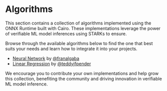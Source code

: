 # Algorithms

This section contains a collection of algorithms implemented using the ONNX Runtime built with Cairo. These implementations leverage the power of verifiable ML model inferences using STARKs to ensure.

Browse through the available algorithms below to find the one that best suits your needs and learn how to integrate it into your projects.

* [Neural Network](https://github.com/franalgaba/neural-network-cairo) by [@franalgaba](https://github.com/franalgaba)
* [Linear Regression](https://github.com/teddyjfpender/cairo-linear-regression) by [@teddyjfpender](https://github.com/teddyjfpender)

We encourage you to contribute your own implementations and help grow this collection, benefiting the community and driving innovation in verifiable ML model inference.
